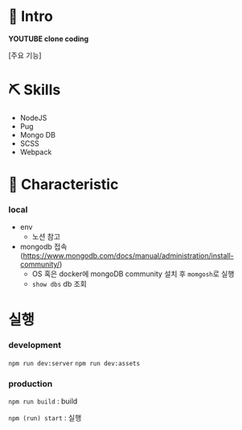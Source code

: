 
# 🤍 Intro
**YOUTUBE clone coding**

[주요 기능]

# ⛏ Skills
- NodeJS
- Pug
- Mongo DB
- SCSS
- Webpack

# 📌 Characteristic


### local
- env
  - 노션 참고
- mongodb 접속 (https://www.mongodb.com/docs/manual/administration/install-community/)
  - OS 혹은 docker에 mongoDB community 설치 후 `momgosh`로 실행
  - `show dbs` db 조회
 
# 실행

### development
`npm run dev:server`
`npm run dev:assets`

### production
`npm run build` : build

`npm (run) start` : 실행
